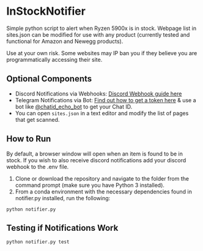 # InStockNotifier

Simple python script to alert when Ryzen 5900x is in stock.
Webpage list in sites.json can be modified for use with any product (currently tested and functional for Amazon and Newegg products).

Use at your own risk. Some websites may IP ban you if they believe you are programmatically accessing their site.

## Optional Components
- Discord Notifications via Webhooks: [Discord Webhook guide here](https://support.discord.com/hc/en-us/articles/228383668-Intro-to-Webhooks)
- Telegram Notifications via Bot: [Find out how to get a token here](https://core.telegram.org/bots#6-botfather) & use a bot like [@chatid_echo_bot](t.me/chatid_echo_bot) to get your Chat ID.
- You can open `sites.json` in a text editor and modify the list of pages that get scanned.


## How to Run

By default, a browser window will open when an item is found to be in stock. If you wish to also receive discord notifications add your discord webhook to the .env file.

1. Clone or download the repository and navigate to the folder from the command prompt (make sure you have Python 3 installed).
2. From a conda environment with the necessary dependencies found in notifier.py installed, run the following:
```
python notifier.py
```

## Testing if Notifications Work

```
python notifier.py test
```

